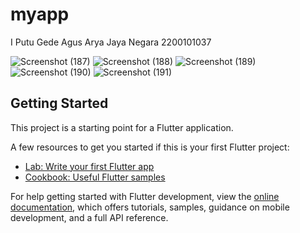 # myapp

I Putu Gede Agus Arya Jaya Negara
2200101037

![Screenshot (187)](https://github.com/user-attachments/assets/3c36fe0c-297b-4cdf-862c-21706329dc2e)
![Screenshot (188)](https://github.com/user-attachments/assets/ca08afcc-8d2e-43e0-bbd4-7c25fa562c40)
![Screenshot (189)](https://github.com/user-attachments/assets/8bb9c742-7cb4-4fee-b516-ee3b9e60d1fc)
![Screenshot (190)](https://github.com/user-attachments/assets/188a588c-a901-4177-b1cf-1771ff60c119)
![Screenshot (191)](https://github.com/user-attachments/assets/5fd694f6-165a-48d5-bd79-93c7fbf3b2d4)


## Getting Started

This project is a starting point for a Flutter application.

A few resources to get you started if this is your first Flutter project:

- [Lab: Write your first Flutter app](https://docs.flutter.dev/get-started/codelab)
- [Cookbook: Useful Flutter samples](https://docs.flutter.dev/cookbook)

For help getting started with Flutter development, view the
[online documentation](https://docs.flutter.dev/), which offers tutorials,
samples, guidance on mobile development, and a full API reference.
